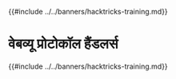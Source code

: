 {{#include ../../banners/hacktricks-training.md}}

# वेबव्यू प्रोटोकॉल हैंडलर्स

{{#include ../../banners/hacktricks-training.md}}
